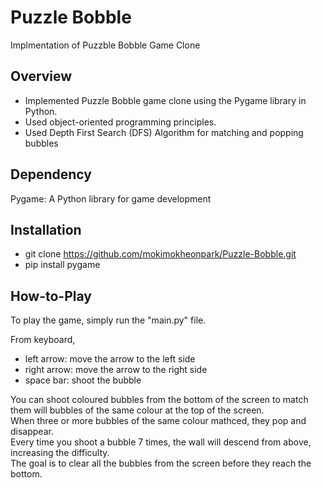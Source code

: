 # Puzzle Bobble

Implmentation of Puzzble Bobble Game Clone

## Overview

- Implemented Puzzle Bobble game clone using the Pygame library in Python.  
- Used object-oriented programming principles.
- Used Depth First Search (DFS) Algorithm for matching and popping bubbles

## Dependency

Pygame: A Python library for game development

## Installation

- git clone https://github.com/mokimokheonpark/Puzzle-Bobble.git  
- pip install pygame

## How-to-Play

To play the game, simply run the "main.py" file.  

From keyboard,  
- left arrow: move the arrow to the left side  
- right arrow: move the arrow to the right side  
- space bar: shoot the bubble

You can shoot coloured bubbles from the bottom of the screen to match them will bubbles of the same colour at the top of the screen.  
When three or more bubbles of the same colour mathced, they pop and disappear.  
Every time you shoot a bubble 7 times, the wall will descend from above, increasing the difficulty.  
The goal is to clear all the bubbles from the screen before they reach the bottom.
